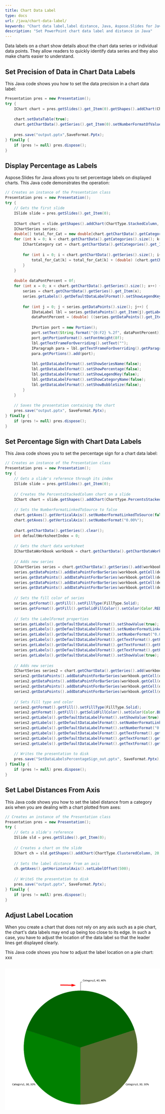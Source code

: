 ```yaml
---
title: Chart Data Label
type: docs
url: /java/chart-data-label/
keywords: "Chart data label,label distance, Java, Aspose.Slides for Java"
description: "Set PowerPoint chart data label and distance in Java"
---
```


Data labels on a chart show details about the chart data series or individual data points. They allow readers to quickly identify data series and they also make charts easier to understand.

## **Set Precision of Data in Chart Data Labels**

This Java code shows you how to set the data precision in a chart data label:

```java
Presentation pres = new Presentation();
try {
    IChart chart = pres.getSlides().get_Item(0).getShapes().addChart(ChartType.Line, 50, 50, 450, 300);
    
    chart.setDataTable(true);
    chart.getChartData().getSeries().get_Item(0).setNumberFormatOfValues("#,##0.00");

    pres.save("output.pptx",SaveFormat.Pptx);
} finally {
    if (pres != null) pres.dispose();
}
```

## **Display Percentage as Labels**
Aspose.Slides for Java allows you to set percentage labels on displayed charts. This Java code demonstrates the operation:

```java
// Creates an instance of the Presentation class
Presentation pres = new Presentation();
try {
    // Gets the first slide
    ISlide slide = pres.getSlides().get_Item(0);
    
    IChart chart = slide.getShapes().addChart(ChartType.StackedColumn, 20, 20, 400, 400);
    IChartSeries series;
    double[] total_for_Cat = new double[chart.getChartData().getCategories().size()];
    for (int k = 0; k < chart.getChartData().getCategories().size(); k++) {
        IChartCategory cat = chart.getChartData().getCategories().get_Item(k);
    
        for (int i = 0; i < chart.getChartData().getSeries().size(); i++) {
            total_for_Cat[k] = total_for_Cat[k] + (double) (chart.getChartData().getSeries().get_Item(i).getDataPoints().get_Item(k).getValue().getData());
        }
    }
    
    double dataPontPercent = 0f;
    for (int x = 0; x < chart.getChartData().getSeries().size(); x++) {
        series = chart.getChartData().getSeries().get_Item(x);
        series.getLabels().getDefaultDataLabelFormat().setShowLegendKey(false);
    
        for (int j = 0; j < series.getDataPoints().size(); j++) {
            IDataLabel lbl = series.getDataPoints().get_Item(j).getLabel();
            dataPontPercent = (double) ((series.getDataPoints().get_Item(j).getValue().getData())) / (double) (total_for_Cat[j]) * 100;
    
            IPortion port = new Portion();
            port.setText(String.format("{0:F2} %.2f", dataPontPercent));
            port.getPortionFormat().setFontHeight(8f);
            lbl.getTextFrameForOverriding().setText("");
            IParagraph para = lbl.getTextFrameForOverriding().getParagraphs().get_Item(0);
            para.getPortions().add(port);
    
            lbl.getDataLabelFormat().setShowSeriesName(false);
            lbl.getDataLabelFormat().setShowPercentage(false);
            lbl.getDataLabelFormat().setShowLegendKey(false);
            lbl.getDataLabelFormat().setShowCategoryName(false);
            lbl.getDataLabelFormat().setShowBubbleSize(false);
        }
    }
    
    // Saves the presentation containing the chart
    pres.save("output.pptx", SaveFormat.Pptx);
} finally {
    if (pres != null) pres.dispose();
}
```

## **Set Percentage Sign with Chart Data Labels**
This Java code shows you to set the percentage sign for a chart data label:

```java
// Creates an instance of the Presentation class
Presentation pres = new Presentation();
try {
    // Gets a slide's reference through its index
    ISlide slide = pres.getSlides().get_Item(0);
    
    // Creates the PercentsStackedColumn chart on a slide
    IChart chart = slide.getShapes().addChart(ChartType.PercentsStackedColumn, 20, 20, 500, 400);
    
    // Sets the NumberFormatLinkedToSource to false
    chart.getAxes().getVerticalAxis().setNumberFormatLinkedToSource(false);
    chart.getAxes().getVerticalAxis().setNumberFormat("0.00%");
    
    chart.getChartData().getSeries().clear();
    int defaultWorksheetIndex = 0;
    
    // Gets the chart data worksheet
    IChartDataWorkbook workbook = chart.getChartData().getChartDataWorkbook();
    
    // Adds new series
    IChartSeries series = chart.getChartData().getSeries().add(workbook.getCell(defaultWorksheetIndex, 0, 1, "Reds"), chart.getType());
    series.getDataPoints().addDataPointForBarSeries(workbook.getCell(defaultWorksheetIndex, 1, 1, 0.30));
    series.getDataPoints().addDataPointForBarSeries(workbook.getCell(defaultWorksheetIndex, 2, 1, 0.50));
    series.getDataPoints().addDataPointForBarSeries(workbook.getCell(defaultWorksheetIndex, 3, 1, 0.80));
    series.getDataPoints().addDataPointForBarSeries(workbook.getCell(defaultWorksheetIndex, 4, 1, 0.65));
    
    // Sets the fill color of series
    series.getFormat().getFill().setFillType(FillType.Solid);
    series.getFormat().getFill().getSolidFillColor().setColor(Color.RED);
    
    // Sets the LabelFormat properties
    series.getLabels().getDefaultDataLabelFormat().setShowValue(true);
    series.getLabels().getDefaultDataLabelFormat().setNumberFormatLinkedToSource(false);
    series.getLabels().getDefaultDataLabelFormat().setNumberFormat("0.0%");
    series.getLabels().getDefaultDataLabelFormat().getTextFormat().getPortionFormat().setFontHeight(10);
    series.getLabels().getDefaultDataLabelFormat().getTextFormat().getPortionFormat().getFillFormat().setFillType(FillType.Solid);
    series.getLabels().getDefaultDataLabelFormat().getTextFormat().getPortionFormat().getFillFormat().getSolidFillColor().setColor(Color.WHITE);
    series.getLabels().getDefaultDataLabelFormat().setShowValue(true);
    
    // Adds new series
    IChartSeries series2 = chart.getChartData().getSeries().add(workbook.getCell(defaultWorksheetIndex, 0, 2, "Blues"), chart.getType());
    series2.getDataPoints().addDataPointForBarSeries(workbook.getCell(defaultWorksheetIndex, 1, 2, 0.70));
    series2.getDataPoints().addDataPointForBarSeries(workbook.getCell(defaultWorksheetIndex, 2, 2, 0.50));
    series2.getDataPoints().addDataPointForBarSeries(workbook.getCell(defaultWorksheetIndex, 3, 2, 0.20));
    series2.getDataPoints().addDataPointForBarSeries(workbook.getCell(defaultWorksheetIndex, 4, 2, 0.35));
    
    // Sets Fill type and color
    series2.getFormat().getFill().setFillType(FillType.Solid);
    series2.getFormat().getFill().getSolidFillColor().setColor(Color.BLUE);
    series2.getLabels().getDefaultDataLabelFormat().setShowValue(true);
    series2.getLabels().getDefaultDataLabelFormat().setNumberFormatLinkedToSource(false);
    series2.getLabels().getDefaultDataLabelFormat().setNumberFormat("0.0%");
    series2.getLabels().getDefaultDataLabelFormat().getTextFormat().getPortionFormat().setFontHeight(10);
    series2.getLabels().getDefaultDataLabelFormat().getTextFormat().getPortionFormat().getFillFormat().setFillType(FillType.Solid);
    series2.getLabels().getDefaultDataLabelFormat().getTextFormat().getPortionFormat().getFillFormat().getSolidFillColor().setColor(Color.WHITE);
    
    // Writes the presentation to disk
    pres.save("SetDataLabelsPercentageSign_out.pptx", SaveFormat.Pptx);
} finally {
    if (pres != null) pres.dispose();
}
```

## **Set Label Distances** From Axis
This Java code shows you how to set the label distance from a category axis when you are dealing with a chart plotted from axes:

```java
// Creates an instance of the Presentation class
Presentation pres = new Presentation();
try {
    // Gets a slide's reference
    ISlide sld = pres.getSlides().get_Item(0);
    
    // Creates a chart on the slide
    IChart ch = sld.getShapes().addChart(ChartType.ClusteredColumn, 20, 20, 500, 300);
    
    // Sets the label distance from an axis
    ch.getAxes().getHorizontalAxis().setLabelOffset(500);
    
    // WriteS the presentation to disk
    pres.save("output.pptx", SaveFormat.Pptx);
} finally {
    if (pres != null) pres.dispose();
}
```

## **Adjust Label Location**

When you create a chart that does not rely on any axis such as a pie chart, the chart's data labels may end up being too close to its edge. In such a case, you have to adjust the location of the data label so that the leader lines get displayed clearly.

This Java code shows you how to adjust the label location on a pie chart: xxx

```java

```

![pie-chart-adjusted-label](pie-chart-adjusted-label.png)
